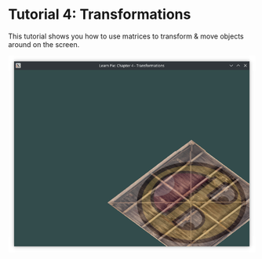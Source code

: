 # Tutorial 4: Transformations
This tutorial shows you how to use matrices to transform & move objects around on the screen.

![Result](result.png)